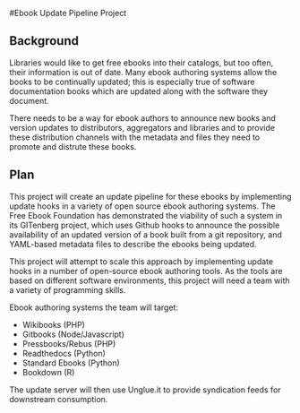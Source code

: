 #Ebook Update Pipeline Project

## Background

Libraries would like to get free ebooks into their catalogs, but too often, their information is out of date. Many ebook authoring systems allow the books to be continually updated; this is especially true of software documentation books which are updated along with the software they document.

There needs to be a way for ebook authors to announce new books and version updates to distributors, aggregators and libraries and to provide these distribution channels with the metadata and files they need to promote and distrute these books.

## Plan
This project will create an update pipeline for these ebooks by implementing update hooks in a variety of open source ebook authoring systems. The Free Ebook Foundation has demonstrated the viability of such a system in its GITenberg project, which uses Github hooks to announce the possible availability of an updated version of a book built from a git repository, and YAML-based metadata files to describe the ebooks being updated.

This project will attempt to scale this approach by implementing update hooks in a number of open-source ebook authoring tools. As the tools are based on different software environments, this project will need a team with a variety of programming skills.

Ebook authoring systems the team will target:
 - Wikibooks (PHP)
 - Gitbooks (Node/Javascript)
 - Pressbooks/Rebus (PHP)
 - Readthedocs (Python)
 - Standard Ebooks (Python)
 - Bookdown (R)

The update server will then use Unglue.it to provide syndication feeds for downstream consumption.